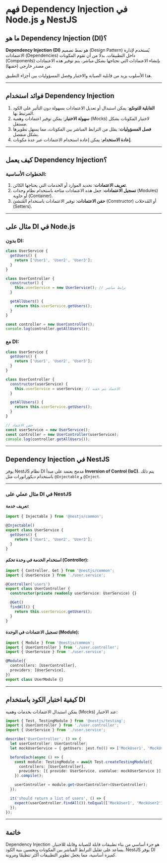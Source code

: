 # فهم Dependency Injection في Node.js و NestJS

## **ما هو Dependency Injection (DI)؟**

**Dependency Injection (DI)** هو نمط تصميم (Design Pattern) يُستخدم لإدارة الاعتمادات (Dependencies) داخل التطبيقات. بدلًا من أن تقوم المكونات (Components) بإنشاء الاعتمادات التي تحتاجها بشكل مباشر، يتم توفير هذه الاعتمادات من مصدر خارجي (حقنها).

هذا الأسلوب يزيد من قابلية الصيانة والاختبار وفصل المسؤوليات بين أجزاء التطبيق.

---

## **فوائد استخدام Dependency Injection**

1. **القابلية للتوسّع**: يمكن استبدال أو تعديل الاعتمادات بسهولة دون التأثير على الكود المرتبط بها.
2. **سهولة الاختبار**: يمكن توفير اعتمادات وهمية (Mocks) لاختبار المكونات بشكل مستقل.
3. **فصل المسؤوليات**: يقلل من الترابط المباشر بين المكونات، مما يسهل تطويرها بشكل منفصل.
4. **إعادة الاستخدام**: يمكن إعادة استخدام الاعتمادات عبر عدة مكونات.

---

## **كيف يعمل Dependency Injection؟**

### **الخطوات الأساسية:**

1. **تعريف الاعتمادات**: تحديد الموارد أو الخدمات التي يحتاجها الكائن.
2. **تسجيل الاعتمادات**: جعل هذه الاعتمادات متاحة باستخدام نظام وحدات (Modules) أو حاوية (Container).
3. **حقن الاعتمادات**: توفير الاعتمادات باستخدام المُنشئ (Constructor) أو المُدخلات (Setters).

---

## **مثال على DI في Node.js**

### **بدون DI:**

```javascript
class UserService {
  getUsers() {
    return ['User1', 'User2', 'User3'];
  }
}

class UserController {
  constructor() {
    this.userService = new UserService(); // ترابط مباشر
  }

  getAllUsers() {
    return this.userService.getUsers();
  }
}

const controller = new UserController();
console.log(controller.getAllUsers());
```

### **مع DI:**

```javascript
class UserService {
  getUsers() {
    return ['User1', 'User2', 'User3'];
  }
}

class UserController {
  constructor(userService) {
    this.userService = userService; // الاعتماد يتم حقنه
  }

  getAllUsers() {
    return this.userService.getUsers();
  }
}

// حقن الاعتماد
const userService = new UserService();
const controller = new UserController(userService);
console.log(controller.getAllUsers());
```

---

## **Dependency Injection في NestJS**

يوفر NestJS نظام DI مدمج يعتمد على مبدأ **Inversion of Control (IoC)**. يتم ذلك باستخدام ديكوراتورات مثل `@Injectable` و `@Inject`.

---

### **مثال عملي على DI في NestJS**

#### **تعريف خدمة:**

```typescript
import { Injectable } from '@nestjs/common';

@Injectable()
export class UserService {
  getUsers() {
    return ['User1', 'User2', 'User3'];
  }
}
```

#### **استخدام الخدمة في وحدة تحكم (Controller):**

```typescript
import { Controller, Get } from '@nestjs/common';
import { UserService } from './user.service';

@Controller('users')
export class UserController {
  constructor(private readonly userService: UserService) {}

  @Get()
  findAll() {
    return this.userService.getUsers();
  }
}
```

#### **تسجيل الاعتمادات في الوحدة (Module):**

```typescript
import { Module } from '@nestjs/common';
import { UserController } from './user.controller';
import { UserService } from './user.service';

@Module({
  controllers: [UserController],
  providers: [UserService],
})
export class UserModule {}
```

---

## **كيفية اختبار الكود باستخدام DI**

يمكن استبدال الاعتمادات بخدمات وهمية (Mocks) عند الاختبار:

```typescript
import { Test, TestingModule } from '@nestjs/testing';
import { UserController } from './user.controller';
import { UserService } from './user.service';

describe('UserController', () => {
  let userController: UserController;
  let mockUserService = { getUsers: jest.fn(() => ['MockUser1', 'MockUser2']) };

  beforeEach(async () => {
    const module: TestingModule = await Test.createTestingModule({
      controllers: [UserController],
      providers: [{ provide: UserService, useValue: mockUserService }],
    }).compile();

    userController = module.get<UserController>(UserController);
  });

  it('should return a list of users', () => {
    expect(userController.findAll()).toEqual(['MockUser1', 'MockUser2']);
  });
});
```

---

## **خاتمة**

Dependency Injection هو جزء أساسي من بناء تطبيقات قابلة للصيانة وقابلة للاختبار. يساعد على تقليل الترابط المباشر بين المكونات وتحسين بنية الكود. NestJS يوفر DI كميزة أساسية، مما يجعل تطوير التطبيقات أكثر تنظيمًا ومرونة.
